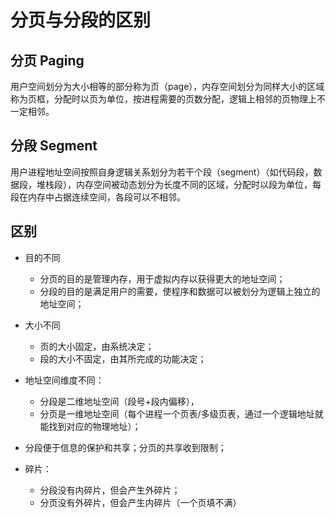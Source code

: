 # 分页与分段的区别

## 分页 Paging
用户空间划分为大小相等的部分称为页（page），内存空间划分为同样大小的区域称为页框，分配时以页为单位，按进程需要的页数分配，逻辑上相邻的页物理上不一定相邻。

## 分段 Segment
用户进程地址空间按照自身逻辑关系划分为若干个段（segment）（如代码段，数据段，堆栈段），内存空间被动态划分为长度不同的区域，分配时以段为单位，每段在内存中占据连续空间，各段可以不相邻。

## 区别
- 目的不同
  - 分页的目的是管理内存，用于虚拟内存以获得更大的地址空间；
  - 分段的目的是满足用户的需要，使程序和数据可以被划分为逻辑上独立的地址空间；

- 大小不同
  - 页的大小固定，由系统决定；
  - 段的大小不固定，由其所完成的功能决定；
  
- 地址空间维度不同：
  - 分段是二维地址空间（段号+段内偏移），
  - 分页是一维地址空间（每个进程一个页表/多级页表，通过一个逻辑地址就能找到对应的物理地址）；

- 分段便于信息的保护和共享；分页的共享收到限制；
- 碎片：
  - 分段没有内碎片，但会产生外碎片；
  - 分页没有外碎片，但会产生内碎片（一个页填不满）